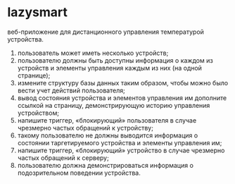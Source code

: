 # lazysmart
веб-приложение
для дистанционного управления температурой устройства.
1) пользователь может иметь несколько устройств; 
2) пользователю должны быть доступны информация о каждом из
устройств и элементы управления каждым из них (на одной странице);
4) измените структуру базы данных таким образом, чтобы можно было вести учет действий пользователя; 
5) вывод состояния устройства и элементов управления им дополните ссылкой на страницу, демонстрирующую историю управления устройством;
6) напишите триггер, «блокирующий» пользователя в случае чрезмерно частых обращений к устройству;
7) такому пользователю не должны выводится информация о состоянии таргетируемого устройства и элементы управления им;
8) напишите триггер, «блокирующий» устройство в случае чрезмерно частых обращений к серверу; 
9) пользователю должна демонстрироваться информация о подозрительном поведении устройства.
